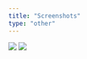 ```yaml
---
title: "Screenshots"
type: "other"
---
```


<div class="gallery">
  <a href="img/screenshots/screen-1.PNG"><img src="img/screenshots/screen-1.PNG"></a>
  <a href="img/screenshots/screen-2.PNG"><img src="img/screenshots/screen-2.PNG"></a>
</div>